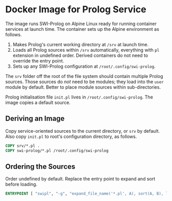 # Docker Image for Prolog Service

The image runs SWI-Prolog on Alpine Linux ready for running container services at launch time. The container sets up the Alpine environment as follows.

1. Makes Prolog's current working directory at `/srv` at launch time.
2. Loads all Prolog sources within `/srv` automatically, everything with `pl` extension in undefined order. Derived containers do not need to override the entry point.
3. Sets up any SWI-Prolog configuration at `/root/.config/swi-prolog`.

The `srv` folder off the root of the file system should contain multiple Prolog sources. Those sources do *not* need to be modules; they load into the `user` module by default. Better to place module sources within sub-directories.

Prolog initialisation file `init.pl` lives in `/root/.config/swi-prolog`. The image copies a default source.

## Deriving an Image

Copy service-oriented sources to the current directory, or `srv` by default. Also copy `init.pl` to root's configuration directory, as follows.

```Dockerfile
COPY srv/*.pl .
COPY swi-prolog/*.pl /root/.config/swi-prolog
```

## Ordering the Sources

Order undefined by default. Replace the entry point to expand and sort before loading.

```Dockerfile
ENTRYPOINT [ "swipl", "-g", "expand_file_name('*.pl', A), sort(A, B), load_files(B)" ]
```
